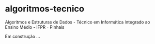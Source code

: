 # algoritmos-tecnico
Algoritmos e Estruturas de Dados - Técnico em Informática Integrado ao Ensino Médio - IFPR - Pinhais

Em construção ...

